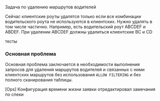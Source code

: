 Задача по удалению маршрутов водителей 


Сейчас клиентские роуты удалятся только если все комбинации водительского роута не используются в клиентских. Нужно удалять в том числе частично. Например, есть водительский роут ABCDEF и ABDEF. При удалении ABCDEF должны удалиться клиентские BC и CD

тесты

### Основная проблема

Основная проблема заключается в необходимости выполнения запросов для удаления маршрутов водителей и связанных с ними клиентских маршрутов без использования `ALLOW FILTERING` и без полного сканирования таблицы.


[Ops] Конфигурация времени жизни заявки
отредактировал замечания по спеки